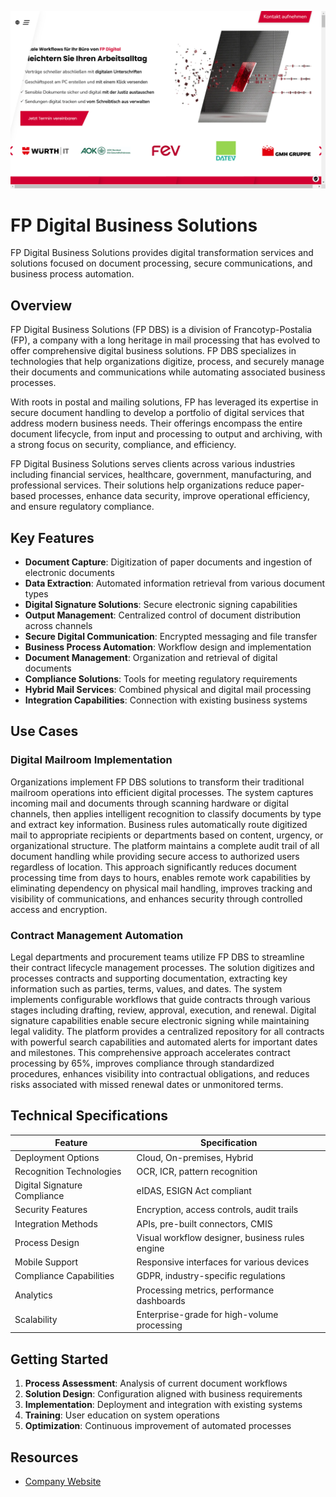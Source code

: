 ![FP Digital Business Solutions](assets\fp-digital-business-solutions.png)

# FP Digital Business Solutions

FP Digital Business Solutions provides digital transformation services and solutions focused on document processing, secure communications, and business process automation.

## Overview

FP Digital Business Solutions (FP DBS) is a division of Francotyp-Postalia (FP), a company with a long heritage in mail processing that has evolved to offer comprehensive digital business solutions. FP DBS specializes in technologies that help organizations digitize, process, and securely manage their documents and communications while automating associated business processes.

With roots in postal and mailing solutions, FP has leveraged its expertise in secure document handling to develop a portfolio of digital services that address modern business needs. Their offerings encompass the entire document lifecycle, from input and processing to output and archiving, with a strong focus on security, compliance, and efficiency.

FP Digital Business Solutions serves clients across various industries including financial services, healthcare, government, manufacturing, and professional services. Their solutions help organizations reduce paper-based processes, enhance data security, improve operational efficiency, and ensure regulatory compliance.

## Key Features

- **Document Capture**: Digitization of paper documents and ingestion of electronic documents
- **Data Extraction**: Automated information retrieval from various document types
- **Digital Signature Solutions**: Secure electronic signing capabilities
- **Output Management**: Centralized control of document distribution across channels
- **Secure Digital Communication**: Encrypted messaging and file transfer
- **Business Process Automation**: Workflow design and implementation
- **Document Management**: Organization and retrieval of digital documents
- **Compliance Solutions**: Tools for meeting regulatory requirements
- **Hybrid Mail Services**: Combined physical and digital mail processing
- **Integration Capabilities**: Connection with existing business systems

## Use Cases

### Digital Mailroom Implementation

Organizations implement FP DBS solutions to transform their traditional mailroom operations into efficient digital processes. The system captures incoming mail and documents through scanning hardware or digital channels, then applies intelligent recognition to classify documents by type and extract key information. Business rules automatically route digitized mail to appropriate recipients or departments based on content, urgency, or organizational structure. The platform maintains a complete audit trail of all document handling while providing secure access to authorized users regardless of location. This approach significantly reduces document processing time from days to hours, enables remote work capabilities by eliminating dependency on physical mail handling, improves tracking and visibility of communications, and enhances security through controlled access and encryption.

### Contract Management Automation

Legal departments and procurement teams utilize FP DBS to streamline their contract lifecycle management processes. The solution digitizes and processes contracts and supporting documentation, extracting key information such as parties, terms, values, and dates. The system implements configurable workflows that guide contracts through various stages including drafting, review, approval, execution, and renewal. Digital signature capabilities enable secure electronic signing while maintaining legal validity. The platform provides a centralized repository for all contracts with powerful search capabilities and automated alerts for important dates and milestones. This comprehensive approach accelerates contract processing by 65%, improves compliance through standardized procedures, enhances visibility into contractual obligations, and reduces risks associated with missed renewal dates or unmonitored terms.

## Technical Specifications

| Feature | Specification |
|---------|---------------|
| Deployment Options | Cloud, On-premises, Hybrid |
| Recognition Technologies | OCR, ICR, pattern recognition |
| Digital Signature Compliance | eIDAS, ESIGN Act compliant |
| Security Features | Encryption, access controls, audit trails |
| Integration Methods | APIs, pre-built connectors, CMIS |
| Process Design | Visual workflow designer, business rules engine |
| Mobile Support | Responsive interfaces for various devices |
| Compliance Capabilities | GDPR, industry-specific regulations |
| Analytics | Processing metrics, performance dashboards |
| Scalability | Enterprise-grade for high-volume processing |

## Getting Started

1. **Process Assessment**: Analysis of current document workflows
2. **Solution Design**: Configuration aligned with business requirements
3. **Implementation**: Deployment and integration with existing systems
4. **Training**: User education on system operations
5. **Optimization**: Continuous improvement of automated processes

## Resources

- [Company Website](https://www.fp-dbs.com/)

